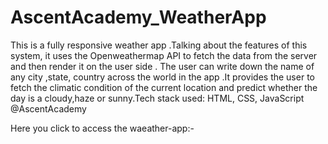 # AscentAcademy_WeatherApp
This is a fully responsive weather app .Talking about the features of this system, it uses the Openweathermap API to fetch the data from the server and then render it on the user side . The user can write down the name of any city ,state, country across the world in the app .It provides the user to fetch the climatic condition of the current location and predict whether the day is a cloudy,haze or sunny.Tech stack used: HTML, CSS, JavaScript @AscentAcademy

Here you click to access the waeather-app:-
